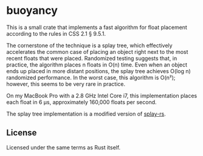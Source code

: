 # buoyancy

This is a small crate that implements a fast algorithm for float placement according to the rules
in CSS 2.1 § 9.5.1.

The cornerstone of the technique is a splay tree, which effectively accelerates the common case of
placing an object right next to the most recent floats that were placed. Randomized testing
suggests that, in practice, the algorithm places n floats in O(n) time. Even when an object ends up
placed in more distant positions, the splay tree achieves O(log n) randomized performance. In the
worst case, this algorithm is O(n²); however, this seems to be very rare in practice.

On my MacBook Pro with a 2.8 GHz Intel Core i7, this implementation places each float in 6 µs,
approximately 160,000 floats per second.

The splay tree implementation is a modified version of
[splay-rs](https://github.com/alexcrichton/splay-rs).

## License

Licensed under the same terms as Rust itself.

